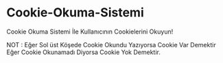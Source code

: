 # Cookie-Okuma-Sistemi
Cookie Okuma Sistemi İle Kullanıcının Cookielerini Okuyun!

NOT : Eğer Sol üst Köşede Cookie Okundu Yazıyorsa Cookie Var Demektir Eğer Cookie Okunamadı Diyorsa Cookie Yok Demektir.
